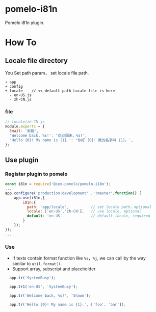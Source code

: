 # pomelo-i81n
Pomelo i81n plugin.

# How To
## Locale file directory
  You Set path param， set locale file path.

```
+ app
+ config
+ locale    // << default path Locale file is here
  - en-US.js
  - zh-CN.js
```

### file
``` js
// locale/zh-CN.js
module.exports = {
  Email: '邮箱',
  'Welcome back, %s!': '欢迎回来，%s!',
  'Hello {0}! My name is {1}.': '你好 {0}! 我的名字叫 {1}。',
};
```

## Use plugin

### Register plugin to pomelo
``` js
const i81n = require('@sex-pomelo/pomelo-i18n'); 
...
app.configure('production|development' ,'!master',function() {
    app.use(i81n,{
        i81n:{
          path: 'app/locale',          // set locale path，optional
          locale: ['en-US','zh-CN'],   // use locale, optional
          default: 'en-US'             // default locale, required
        }
    });
});
...

```
### Use
 * If texts contain format function like ```%s```，```%j```, we can call by the way similar to ```util.format()```.
 * Support array, subscript and placeholder

``` js
  app.tr('SystemBusy');

  app.tr1('en-US', 'SystemBusy');

  app.tr('Welcome back, %s!', 'Shawn');

  app.tr('Hello {0}! My name is {1}.', ['foo', 'bar']);

```







